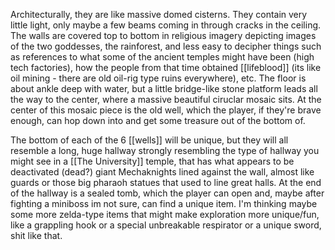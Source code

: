 Architecturally, they are like massive domed cisterns. They contain very little light, only maybe a few beams coming in through cracks in the ceiling. The walls are covered top to bottom in religious imagery depicting images of the two goddesses, the rainforest, and less easy to decipher things such as references to what some of the ancient temples might have been (high tech factories), how the people from that time obtained [[lifeblood]] (its like oil mining - there are old oil-rig type ruins everywhere), etc. The floor is about ankle deep with water, but a little bridge-like stone platform leads all the way to the center, where a massive beautiful ciruclar mosaic sits. At the center of this mosaic piece is the old well, which the player, if they're brave enough, can hop down into and get some treasure out of the bottom of. 

The bottom of each of the 6 [[wells]] will be unique, but they will all resemble a long, huge hallway strongly resembling the type of hallway you might see in a [[The University]] temple, that has what appears to be deactivated (dead?) giant Mechaknights lined against the wall, almost like guards or those big pharaoh statues that used to line great halls. At the end of the hallway is a sealed tomb, which the player can open and, maybe after fighting a miniboss im not sure, can find a unique item. I'm thinking maybe some more zelda-type items that might make exploration more unique/fun, like a grappling hook or a special unbreakable respirator or a unique sword, shit like that. 